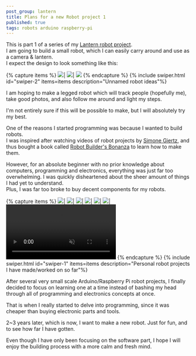 ```yaml
---
post_group: lantern
title: Plans for a new Robot project 1
published: true
tags: robots arduino raspberry-pi
---
```


This is part 1 of a series of my [Lantern robot project](/post-group/lantern).  
I am going to build a small robot, which I can easily carry around and use as a camera & lantern.  
I expect the design to look something like this:

{% capture items %}
    <img src="/assets/images/unnamed_robot_idea_0.jpg">|
    <img src="/assets/images/unnamed_robot_idea_1.jpg">|
    <img src="/assets/images/unnamed_robot_idea_2.jpg">
{% endcapture %}
{% include swiper.html id="swiper-2" items=items description="Unnamed robot ideas"%}

I am hoping to make a legged robot which will track people (hopefully me), take good photos, and also follow me around and light my steps. 

I'm not entirely sure if this will be possible to make, but I will absolutely try my best.

One of the reasons I started programming was because I wanted to build robots.  
I was inspired after watching videos of robot projects by
<a href="https://www.youtube.com/c/simonegiertz" target="_blank">Simone Giertz</a>, 
and thus bought a book called 
<a href="https://www.goodreads.com/book/show/40001922-robot-builder-s-bonanza" target="_blank">
Robot Builder's Bonanza</a> to learn how to make them.  

However, for an absolute beginner with no prior knowledge about computers, programming and electronics, everything was just far too overwhelming. I was quickly disheartened about the sheer amount of things I had yet to understand.  
Plus, I was far too broke to buy decent components for my robots.

{% capture items %}
    <img src="/assets/images/leggy_0.jpg">|
    <img src="/assets/images/curly_0.jpg">|
    <img src="/assets/images/curly_1.jpg">|
    <img src="/assets/images/dullahan_2.png">|
    <img src="/assets/images/dullahan_3.png">|
    <img src="/assets/images/dullahan_4.png">|
    <video src="/assets/videos/arduino2wd_djangochannels_rpi3b+.mp4" controls loop muted></video>
{% endcapture %}
{% include swiper.html id="swiper-1" items=items description="Personal robot projects I have made/worked on so far"%}

After several very small scale Arduino/Raspberry Pi robot projects, I finally decided to focus on learning one at a time instead of bashing my head through all of programming and electronics concepts at once.  

That is when I really started to delve into programming, since it was cheaper than buying electronic parts and tools.

2~3 years later, which is now, I want to make a new robot. Just for fun, and to see how far I have gotten.   

Even though I have only been focusing on the software part, I hope I will enjoy the building process with a more calm and fresh mind.
